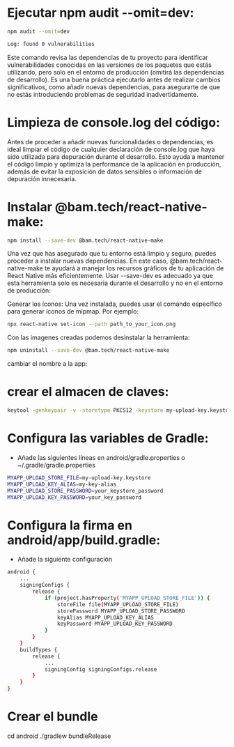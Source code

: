 # Ejecutar npm audit --omit=dev:
```bash
npm audit --omit=dev
```
```bash
Log: found 0 vulnerabilities
```

Este comando revisa las dependencias de tu proyecto para identificar vulnerabilidades conocidas en las versiones de los paquetes que estás utilizando, pero solo en el entorno de producción (omitirá las dependencias de desarrollo). Es una buena práctica ejecutarlo antes de realizar cambios significativos, como añadir nuevas dependencias, para asegurarte de que no estás introduciendo problemas de seguridad inadvertidamente.

# Limpieza de console.log del código:

Antes de proceder a añadir nuevas funcionalidades o dependencias, es ideal limpiar el código de cualquier declaración de console.log que haya sido utilizada para depuración durante el desarrollo. Esto ayuda a mantener el código limpio y optimiza la performance de la aplicación en producción, además de evitar la exposición de datos sensibles o información de depuración innecesaria.

# Instalar @bam.tech/react-native-make:

```bash
npm install --save-dev @bam.tech/react-native-make
```
Una vez que has asegurado que tu entorno está limpio y seguro, puedes proceder a instalar nuevas dependencias. En este caso, @bam.tech/react-native-make te ayudará a manejar los recursos gráficos de tu aplicación de React Native más eficientemente. Usar --save-dev es adecuado ya que esta herramienta solo es necesaria durante el desarrollo y no en el entorno de producción:

Generar los íconos: Una vez instalada, puedes usar el comando específico para generar íconos de mipmap. Por ejemplo:

```bash
npx react-native set-icon --path path_to_your_icon.png
```
Con las imagenes creadas podemos desinstalar la herramienta:

```bash
npm uninstall --save-dev @bam.tech/react-native-make
```

cambiar el nombre a la app:

# crear el almacen de claves:
```bash
keytool -genkeypair -v -storetype PKCS12 -keystore my-upload-key.keystore -alias my-key-alias -keyalg RSA -keysize 2048 -validity 10000
```


# Configura las variables de Gradle:
* Añade las siguientes líneas en android/gradle.properties o ~/.gradle/gradle.properties

```bash
MYAPP_UPLOAD_STORE_FILE=my-upload-key.keystore
MYAPP_UPLOAD_KEY_ALIAS=my-key-alias
MYAPP_UPLOAD_STORE_PASSWORD=your_keystore_password
MYAPP_UPLOAD_KEY_PASSWORD=your_key_password
```


# Configura la firma en android/app/build.gradle:
* Añade la siguiente configuración
```bash
android {
    ...
    signingConfigs {
        release {
            if (project.hasProperty('MYAPP_UPLOAD_STORE_FILE')) {
                storeFile file(MYAPP_UPLOAD_STORE_FILE)
                storePassword MYAPP_UPLOAD_STORE_PASSWORD
                keyAlias MYAPP_UPLOAD_KEY_ALIAS
                keyPassword MYAPP_UPLOAD_KEY_PASSWORD
            }
        }
    }
    buildTypes {
        release {
            ...
            signingConfig signingConfigs.release
        }
    }
}
```
# Crear el bundle

cd android
./gradlew bundleRelease
